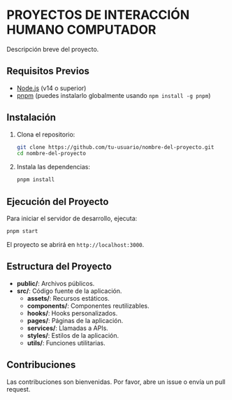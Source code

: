 # PROYECTOS DE INTERACCIÓN HUMANO COMPUTADOR

Descripción breve del proyecto.

## Requisitos Previos

- [Node.js](https://nodejs.org/) (v14 o superior)
- [pnpm](https://pnpm.io/) (puedes instalarlo globalmente usando `npm install -g pnpm`)

## Instalación

1. Clona el repositorio:

   ```bash
   git clone https://github.com/tu-usuario/nombre-del-proyecto.git
   cd nombre-del-proyecto
   ```

2. Instala las dependencias:

   ```bash
   pnpm install
   ```

## Ejecución del Proyecto

Para iniciar el servidor de desarrollo, ejecuta:

```bash
pnpm start
```

El proyecto se abrirá en `http://localhost:3000`.

## Estructura del Proyecto

- **public/**: Archivos públicos.
- **src/**: Código fuente de la aplicación.
  - **assets/**: Recursos estáticos.
  - **components/**: Componentes reutilizables.
  - **hooks/**: Hooks personalizados.
  - **pages/**: Páginas de la aplicación.
  - **services/**: Llamadas a APIs.
  - **styles/**: Estilos de la aplicación.
  - **utils/**: Funciones utilitarias.

## Contribuciones

Las contribuciones son bienvenidas. Por favor, abre un issue o envía un pull request.
